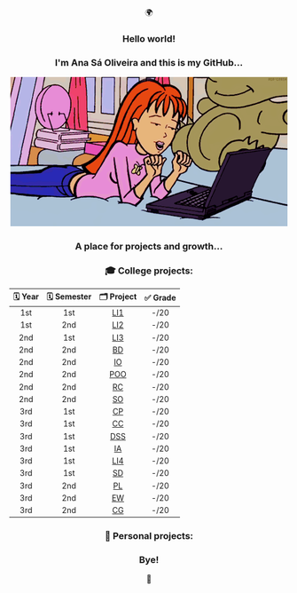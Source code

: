 <div align="center">
<p>🌍</p>
<h3>Hello world!</h3>
<h3>I'm Ana Sá Oliveira and this is my GitHub...</h3>
<p>
  <img src="anaso.gif"/>
</p>
<h3>A place for projects and growth...</h3>
<h3>🎓 College projects:</h3>

| 🗓️ Year | 🗓️ Semester | 🗂️ Project | ✅ Grade |
|:---------:|:---------:|:---------:|:---------:|
| 1st | 1st | [LI1](https://github.com/a104437ana/LI1) | -/20 |
| 1st | 2nd | [LI2](https://github.com/a104437ana/LI2) | -/20 |
| 2nd | 1st | [LI3](https://github.com/a104437ana/LI3) | -/20 |
| 2nd | 2nd | [BD](https://github.com/a104437ana/BD) | -/20 |
| 2nd | 2nd | [IO](https://github.com/a104437ana/IO) | -/20 |
| 2nd | 2nd | [POO](https://github.com/a104437ana/POO) | -/20 |
| 2nd | 2nd | [RC](https://github.com/a104437ana/RC) | -/20 |
| 2nd | 2nd | [SO](https://github.com/a104437ana/SO) | -/20 |
| 3rd | 1st | [CP](https://github.com/a104437ana/CP) | -/20 |
| 3rd | 1st | [CC](https://github.com/a104437ana/CC) | -/20 |
| 3rd | 1st | [DSS](https://github.com/a104437ana/DSS) | -/20 |
| 3rd | 1st | [IA](https://github.com/a104437ana/IA) | -/20 |
| 3rd | 1st | [LI4](https://github.com/a104437ana/LI4) | -/20 |
| 3rd | 1st | [SD](https://github.com/a104437ana/SD) | -/20 |
| 3rd | 2nd | [PL](https://github.com/a104437ana/PL) | -/20 |
| 3rd | 2nd | [EW](https://github.com/a104437ana/EngWeb) | -/20 |
| 3rd | 2nd | [CG](https://github.com/a104437ana/CG) | -/20 |
<h3>🌷 Personal projects:</h3>
<h3>Bye!</h3>
<p>🩷</p>
</div>
